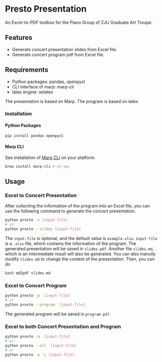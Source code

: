 # Presto Presentation
An Excel-to-PDF toolbox for the Piano Group of ZJU Graduate Art Troupe.

## Features
* Generate concert presentation slides from Excel file.
* Generate concert program pdf from Excel file.


## Requirements
* Python packages: pandas, openpyxl
* CLI interface of marp: marp-cli
* latex engine: xelatex

The presentation is based on Marp. The program is based on latex.

### Installation
#### Python Packages
```bash
pip install pandas openpyxl
```

#### Marp CLI
See installation of [Marp CLI](https://github.com/marp-team/marp-cli) on your platform.

```bash
brew install marp-cli # on mac
```

## Usage

### Excel to Concert Presentation
After collecting the information of the program into an Excel file, you can use the following command to generate the concert presentation.

```bash
python presto -s [input-file]
# or
python presto --slides [input-file]
```
The `input-file` is optional, and the default value is `example.xlsx`.  `input-file` is a `.xlsx` file, which contains the information of the program.  The generated presentation will be saved in `slides.pdf`.  Another file `slides.md`, which is an intermediate result will also be generated.  You can also manully modify `slides.md` to change the content of the presentation. Then, you can do
```bash
bash md2pdf slides.md 
```


### Excel to Concert Program

```bash
python presto -p  [input-file]
# or
python presto --program  [input-file]
```
The generated program will be saved in `program.pdf`.

### Excel to both Concert Presentation and Program

```bash
python presto -a  [input-file]
# or
python presto --all  [input-file]
# or
python presto -p -s [input-file]
```


